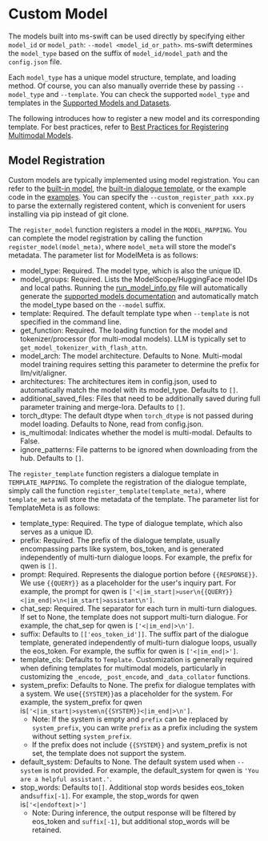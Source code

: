 # Custom Model

The models built into ms-swift can be used directly by specifying either `model_id` or `model_path`: `--model <model_id_or_path>`. ms-swift determines the `model_type` based on the suffix of `model_id/model_path` and the `config.json` file.

Each `model_type` has a unique model structure, template, and loading method. Of course, you can also manually override these by passing `--model_type` and `--template`. You can check the supported `model_type` and templates in the [Supported Models and Datasets](../Instruction/Supported-models-and-datasets.md).

The following introduces how to register a new model and its corresponding template. For best practices, refer to [Best Practices for Registering Multimodal Models](../BestPractices/MLLM-Registration.md).

## Model Registration

Custom models are typically implemented using model registration. You can refer to the [built-in model](https://github.com/modelscope/ms-swift/blob/main/swift/llm/model/model/qwen.py), the [built-in dialogue template](https://github.com/modelscope/ms-swift/blob/main/swift/llm/template/template/qwen.py), or the example code in the [examples](https://github.com/modelscope/ms-swift/blob/main/examples/custom). You can specify the `--custom_register_path xxx.py` to parse the externally registered content, which is convenient for users installing via pip instead of git clone.

The `register_model` function registers a model in the `MODEL_MAPPING`. You can complete the model registration by calling the function `register_model(model_meta)`, where `model_meta` will store the model's metadata. The parameter list for ModelMeta is as follows:

- model_type: Required. The model type, which is also the unique ID.
- model_groups: Required. Lists the ModelScope/HuggingFace model IDs and local paths. Running the [run_model_info.py](https://github.com/modelscope/ms-swift/blob/main/scripts/utils/run_model_info.py) file will automatically generate the [supported models documentation](https://swift.readthedocs.io/en/latest/Instruction/Supported-models-and-datasets.html) and automatically match the model_type based on the `--model` suffix.
- template: Required. The default template type when `--template` is not specified in the command line.
- get_function: Required. The loading function for the model and tokenizer/processor (for multi-modal models). LLM is typically set to `get_model_tokenizer_with_flash_attn`.
- model_arch: The model architecture. Defaults to None. Multi-modal model training requires setting this parameter to determine the prefix for llm/vit/aligner.
- architectures: The architectures item in config.json, used to automatically match the model with its model_type. Defaults to `[]`.
- additional_saved_files: Files that need to be additionally saved during full parameter training and merge-lora. Defaults to `[]`.
- torch_dtype: The default dtype when `torch_dtype` is not passed during model loading. Defaults to None, read from config.json.
- is_multimodal: Indicates whether the model is multi-modal. Defaults to False.
- ignore_patterns: File patterns to be ignored when downloading from the hub. Defaults to `[]`.

The `register_template` function registers a dialogue template in `TEMPLATE_MAPPING`. To complete the registration of the dialogue template, simply call the function `register_template(template_meta)`, where `template_meta` will store the metadata of the template. The parameter list for TemplateMeta is as follows:

- template_type: Required. The type of dialogue template, which also serves as a unique ID.
- prefix: Required. The prefix of the dialogue template, usually encompassing parts like system, bos_token, and is generated independently of multi-turn dialogue loops. For example, the prefix for qwen is `[]`.
- prompt: Required. Represents the dialogue portion before `{{RESPONSE}}`. We use `{{QUERY}}` as a placeholder for the user's inquiry part. For example, the prompt for qwen is `['<|im_start|>user\n{{QUERY}}<|im_end|>\n<|im_start|>assistant\n']`.
- chat_sep: Required. The separator for each turn in multi-turn dialogues. If set to None, the template does not support multi-turn dialogue. For example, the chat_sep for qwen is `['<|im_end|>\n']`.
- suffix: Defaults to `[['eos_token_id']]`. The suffix part of the dialogue template, generated independently of multi-turn dialogue loops, usually the eos_token. For example, the suffix for qwen is `['<|im_end|>']`.
- template_cls: Defaults to `Template`. Customization is generally required when defining templates for multimodal models, particularly in customizing the `_encode`, `_post_encode`, and `_data_collator` functions.
- system_prefix: Defaults to None. The prefix for dialogue templates with a system. We use`{{SYSTEM}}`as a placeholder for the system. For example, the system_prefix for qwen is`['<|im_start|>system\n{{SYSTEM}}<|im_end|>\n']`.
  - Note: If the system is empty and `prefix` can be replaced by `system_prefix`, you can write `prefix` as a prefix including the system without setting `system_prefix`.
  - If the prefix does not include `{{SYSTEM}}` and system_prefix is not set, the template does not support the system.
- default_system: Defaults to None. The default system used when `--system` is not provided. For example, the default_system for qwen is `'You are a helpful assistant.'`.
- stop_words: Defaults to`[]`. Additional stop words besides eos_token and`suffix[-1]`. For example, the stop_words for qwen is`['<|endoftext|>']`
  - Note: During inference, the output response will be filtered by eos_token and `suffix[-1]`, but additional stop_words will be retained.
